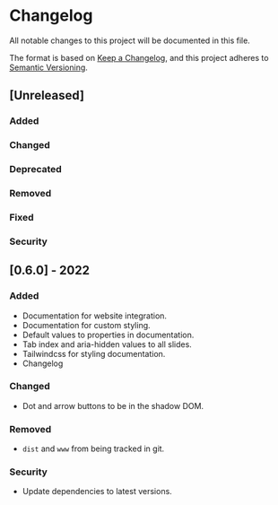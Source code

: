 # Changelog
All notable changes to this project will be documented in this file.

The format is based on [Keep a Changelog](https://keepachangelog.com/en/1.0.0/),
and this project adheres to [Semantic Versioning](https://semver.org/spec/v2.0.0.html).

## [Unreleased]
### Added
### Changed
### Deprecated
### Removed
### Fixed
### Security

## [0.6.0] - 2022
### Added
- Documentation for website integration.
- Documentation for custom styling.
- Default values to properties in documentation.
- Tab index and aria-hidden values to all slides.
- Tailwindcss for styling documentation.
- Changelog
### Changed
- Dot and arrow buttons to be in the shadow DOM.
### Removed
- `dist` and `www` from being tracked in git.
### Security
- Update dependencies to latest versions.

